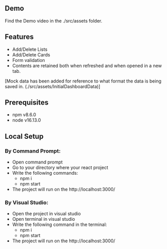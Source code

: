 ## Demo
Find the Demo video in the ./src/assets folder.

## Features
- Add/Delete Lists
- Add/Delete Cards
- Form validation
- Contents are retained both when refreshed and when opened in a new tab.

[Mock data has been added for reference to what format the data is being saved in.
(./src/assets/InitialDashboardData)]

## Prerequisites
- npm v8.6.0
- node v16.13.0

## Local Setup

### By Command Prompt:
- Open command prompt
- Go to your directory where your react project
- Write the following commands:
    - npm i
    - npm start
- The project will run on the http://localhost:3000/

### By Visual Studio:
- Open the project in visual studio
- Open terminal in visual studio
- Write the following command in the terminal:
    - npm i
    - npm start
- The project will run on the http://localhost:3000/
